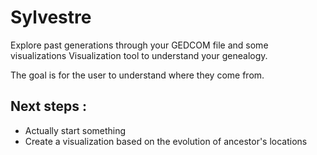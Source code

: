 # Sylvestre
Explore past generations through your GEDCOM file and some visualizations
Visualization tool to understand your genealogy. 


The goal is for the user to understand where they come from. 

## Next steps :
- Actually start something
- Create a visualization based on the evolution of ancestor's locations